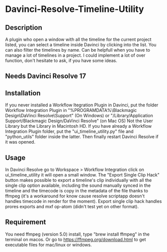 # Davinci-Resolve-Timeline-Utility

## Description
A plugin who open a window with all the timeline for the current project listed, you can select a timeline inside Davinci by clicking into the list.
You can also filter the timelines by name. Can be helpfull when you have to manage a lot of timelines in a project.
I could implement a lot of over function, don't hesitate to ask, if you have some ideas.

## Needs Davinci Resolve 17

## Installation
If you never installed a Workflow Itegration Plugin in Davinci, 
put the folder Workflow Integration Plugin in "%PROGRAMDATA%\Blackmagic Design\DaVinci Resolve\Support\" (On Windows) or 
"/Library/Application Support/Blackmagic Design/DaVinci Resolve" (on Mac OS) Not the User Library but the Library in Macintosh HD. If you have already a Workflow Integration Plugin folder,
put the "ui_timeline_utility.py" file and "python_utils" folder inside the latter.
Then finally restart Davinci Resolve if it was opened.

## Usage 
In Davinci Resolve go to Workspace > Workflow Integration click on ui_timeline_utility it will open a small window.
The "Export Single Clip Hack" button makes possible to export a timeline's clip individually with all the single clip option available, including the sound manually synced in the timeline and the timecode is copy in the metadata of the file thanks to ffmpeg (it's a workaround for know cause resolve scriptapp doesn't handles timecode in render for the moment).
Export single clip hack handles prores exports and mxf op-atom (didn't test yet on other format).

## Requirement
You need ffmpeg (version 5.0) install, type "brew install ffmpeg" in the terminal on macos.
Or go to https://ffmpeg.org/download.html to get executable files for mac/linux or windows.
